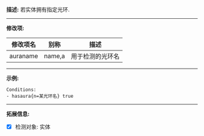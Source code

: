 **描述:** 若实体拥有指定光环.

---

**修改项:**

| 修改项名  | 别称           | 描述                      |
| --------- | -------------- | ------------------------- |
| auraname | name,a | 用于检测的光环名 |

---

**示例:**

```
Conditions:
- hasaura{n=某光环名} true

```

---

**拓展信息:**

- [x] 检测对象: 实体